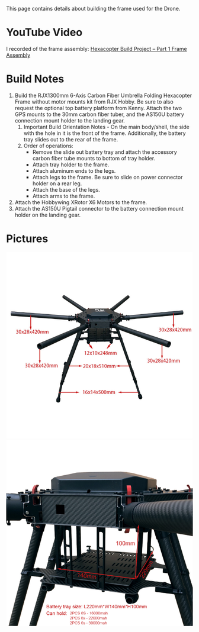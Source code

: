 This page contains details about building the frame used for the Drone.

# YouTube Video
I recorded of the frame assembly: [Hexacopter Build Project – Part 1 Frame Assembly](https://youtu.be/STLOE669sC0)

# Build Notes
1. Build the RJX1300mm 6-Axis Carbon Fiber Umbrella Folding Hexacopter Frame without motor mounts kit from RJX Hobby. Be sure to also request the optional top battery platform from Kenny. Attach the two GPS mounts to the 30mm carbon fiber tuber, and the AS150U battery connection mount holder to the landing gear.
   1. Important Build Orientation Notes - On the main body/shell, the side with the hole in it is the front of the frame. Additionally, the battery tray slides out to the rear of the frame.
   2. Order of operations:
      - Remove the slide out battery tray and attach the accessory carbon fiber tube mounts to bottom of tray holder.
      - Attach tray holder to the frame.
      - Attach aluminum ends to the legs.
      - Attach legs to the frame. Be sure to slide on power connector holder on a rear leg.
      - Attach the base of the legs.
      - Attach arms to the frame.
2. Attach the Hobbywing XRotor X6 Motors to the frame.
3. Attach the AS150U Pigtail connector to the battery connection mount holder on the landing gear.


# Pictures
![Frame](./images/frame1.jpg)
![Frame Battery Tray](./images/frame-battery-tray.jpg)